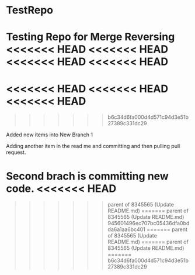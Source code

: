 # TestRepo
Testing Repo for Merge Reversing
<<<<<<< HEAD
<<<<<<< HEAD
<<<<<<< HEAD
<<<<<<< HEAD
=======
<<<<<<< HEAD
<<<<<<< HEAD
<<<<<<< HEAD
=======

>>>>>>> b6c34d6fa000d4d571c94d3e51b27389c331dc29


Added new items into New Branch 1




Adding another item in the read me and committing and then pulling  pull request.




Second brach is committing new code.
<<<<<<< HEAD
=======
>>>>>>> parent of 8345565 (Update README.md)
=======
>>>>>>> parent of 8345565 (Update README.md)
>>>>>>> 945601496ec707bc05436dfa0bdda6a1aa6bc401
=======
>>>>>>> parent of 8345565 (Update README.md)
=======
>>>>>>> parent of 8345565 (Update README.md)
=======
>>>>>>> b6c34d6fa000d4d571c94d3e51b27389c331dc29
